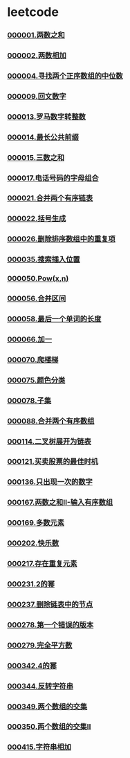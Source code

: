 # leetcode

### [000001.两数之和](https://github.com/vjudge/leetcode/tree/master/000001-000500/000001.两数之和)
### [000002.两数相加](https://github.com/vjudge/leetcode/tree/master/000001-000500/000002.两数相加)
### []()
### [000004.寻找两个正序数组的中位数](https://github.com/vjudge/leetcode/tree/master/000001-000500/000004.寻找两个正序数组的中位数)
### []()
### []()
### []()
### [000009.回文数字](https://github.com/vjudge/leetcode/tree/master/000001-000500/000009.回文数字)
### []()
### [000013.罗马数字转整数](https://github.com/vjudge/leetcode/tree/master/000001-000500/000013.罗马数字转整数)
### [000014.最长公共前缀](https://github.com/vjudge/leetcode/tree/master/000001-000500/000014.最长公共前缀)
### [000015.三数之和](https://github.com/vjudge/leetcode/tree/master/000001-000500/000015.三数之和)
### []()
### [000017.电话号码的字母组合](https://github.com/vjudge/leetcode/tree/master/000001-000500/000017.电话号码的字母组合)
### []()
### []()
### [000021.合并两个有序链表](https://github.com/vjudge/leetcode/tree/master/000001-000500/000021.合并两个有序链表)
### [000022.括号生成](https://github.com/vjudge/leetcode/tree/master/000001-000500/000022.括号生成)
### []()
### [000026.删除排序数组中的重复项](https://github.com/vjudge/leetcode/tree/master/000001-000500/000026.删除排序数组中的重复项)
### []()
### [000035.搜索插入位置](https://github.com/vjudge/leetcode/tree/master/000001-000500/000035.搜索插入位置)
### []()
### [000050.Pow(x,n)](https://github.com/vjudge/leetcode/tree/master/000001-000500/000050.Pow(x,n))
### []()
### [000056.合并区间](https://github.com/vjudge/leetcode/tree/master/000001-000500/000056.合并区间)
### []()
### []()
### [000058.最后一个单词的长度](https://github.com/vjudge/leetcode/tree/master/000001-000500/000058.最后一个单词的长度)
### []()
### [000066.加一](https://github.com/vjudge/leetcode/tree/master/000001-000500/000066.加一)
### []()
### [000070.爬楼梯](https://github.com/vjudge/leetcode/tree/master/000001-000500/000070.爬楼梯)
### []()
### [000075.颜色分类](https://github.com/vjudge/leetcode/tree/master/000001-000500/000075.颜色分类)
### []()
### [000078.子集](https://github.com/vjudge/leetcode/tree/master/000001-000500/000078.子集)
### []()
### [000088.合并两个有序数组](https://github.com/vjudge/leetcode/tree/master/000001-000500/000088.合并两个有序数组)
### []()
### [000114.二叉树展开为链表](https://github.com/vjudge/leetcode/tree/master/000001-000500/000114.二叉树展开为链表)
### []()
### [000121.买卖股票的最佳时机](https://github.com/vjudge/leetcode/tree/master/000001-000500/000121.买卖股票的最佳时机)
### []()
### [000136.只出现一次的数字](https://github.com/vjudge/leetcode/tree/master/000001-000500/000136.只出现一次的数字)
### []()
### [000167.两数之和II-输入有序数组](https://github.com/vjudge/leetcode/tree/master/000001-000500/000167.两数之和II-输入有序数组)
### []()
### [000169.多数元素](https://github.com/vjudge/leetcode/tree/master/000001-000500/000169.多数元素)
### []()
### [000202.快乐数](https://github.com/vjudge/leetcode/tree/master/000001-000500/000202.快乐数)
### []()
### [000217.存在重复元素](https://github.com/vjudge/leetcode/tree/master/000001-000500/000217.存在重复元素)
### []()
### [000231.2的幂](https://github.com/vjudge/leetcode/tree/master/000001-000500/000231.2的幂)
### []()
### [000237.删除链表中的节点](https://github.com/vjudge/leetcode/tree/master/000001-000500/000237.删除链表中的节点)
### []()
### [000278.第一个错误的版本](https://github.com/vjudge/leetcode/tree/master/000001-000500/000278.第一个错误的版本)
### [000279.完全平方数](https://github.com/vjudge/leetcode/tree/master/000001-000500/000279.完全平方数)
### []()
### [000342.4的幂](https://github.com/vjudge/leetcode/tree/master/000001-000500/000342.4的幂)
### []()
### [000344.反转字符串](https://github.com/vjudge/leetcode/tree/master/000001-000500/000344.反转字符串)
### []()
### [000349.两个数组的交集](https://github.com/vjudge/leetcode/tree/master/000001-000500/000349.两个数组的交集)
### [000350.两个数组的交集II](https://github.com/vjudge/leetcode/tree/master/000001-000500/000350.两个数组的交集II)
### []()
### [000415.字符串相加](https://github.com/vjudge/leetcode/tree/master/000001-000500/000415.字符串相加)
### []()
